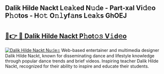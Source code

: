 ## Dalik Hilde Nackt L𝚎a𝚔ed N𝚞𝚍e - Part-xaI Vi𝚍𝚎o P𝚑𝚘tos - H𝚘𝚝 O𝚗𝚕yf𝚊ns L𝚎a𝚔s GhOEJ

# <h2><a href="http://kf0245.oniu.top/?m=Dalik+Hilde+Nackt">🔗👉 🔴 Dalik Hilde Nackt P𝚑ot𝚘𝚜 V𝚒d𝚎o</a></h2>

[![Dalik Hilde Nackt Nu𝚍e𝚜](https://i.imgur.com/0qMVB7G.gif)](http://kf0245.oniu.top/?m=Dalik+Hilde+Nackt)
Web-based entertainer and multimedia designer Dalik Hilde Nackt, known for disseminating dance and lifestyle knowledge through popular dance trends and brief videos. Inspiring teacher Dalik Hilde Nackt, recognized for their ability to inspire and educate their students.  
